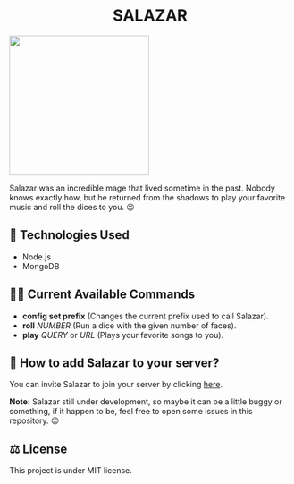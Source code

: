 <h1 align="center">
  <h1 align="center">SALAZAR</h1>
  <img src="https://images.emojiterra.com/google/android-oreo/512px/1f9d9-2642.png" width="250" height="250"  />
</h1>

Salazar was an incredible mage that lived sometime in the past. Nobody knows exactly how, but he returned from the shadows to play your favorite music and roll the dices to you. 😉

## 🚀 Technologies Used

- Node.js
- MongoDB

## 👨‍💻 Current Available Commands

- **config set prefix** (Changes the current prefix used to call Salazar).
- **roll** *NUMBER* (Run a dice with the given number of faces).
- **play** *QUERY* or *URL* (Plays your favorite songs to you). 

## 🤖 How to add Salazar to your server?

You can invite Salazar to join your server by clicking [here](https://discord.com/oauth2/authorize?client_id=735925905129734194&scope=bot).

**Note:** Salazar still under development, so maybe it can be a little buggy or something, if it happen to be, feel free to open some issues in this repository. 😉

## ⚖️ License

This project is under MIT license.
